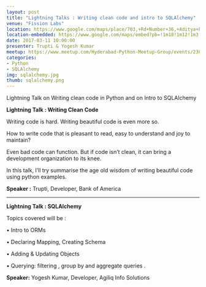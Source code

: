 ```yaml
---
layout: post
title: "Lightning Talks : Writing clean code and intro to SQLAlchemy"
venue: "Fission Labs"
location: https://www.google.com/maps/place/703,+Rd+Number+36,+Aditya+Enclave,+Venkatagiri,+Jubilee+Hills,+Hyderabad,+Telangana+500033,+India/@17.4353891,78.3999263,17z/data=!4m13!1m7!3m6!1s0x3bcb9146196f2c99:0xc8d93c62dab20c8f!2s703,+Rd+Number+36,+Aditya+Enclave,+Venkatagiri,+Jubilee+Hills,+Hyderabad,+Telangana+500033,+India!3b1!8m2!3d17.4353891!4d78.402115!3m4!1s0x3bcb9146196f2c99:0xc8d93c62dab20c8f!8m2!3d17.4353891!4d78.402115?hl=en
location-embedded: https://www.google.com/maps/embed?pb=!1m18!1m12!1m3!1d3806.507881657!2d78.399926314877!3d17.435389088049806!2m3!1f0!2f0!3f0!3m2!1i1024!2i768!4f13.1!3m3!1m2!1s0x3bcb9146196f2c99%3A0xc8d93c62dab20c8f!2s703%2C+Rd+Number+36%2C+Aditya+Enclave%2C+Venkatagiri%2C+Jubilee+Hills%2C+Hyderabad%2C+Telangana+500033%2C+India!5e0!3m2!1sen!2s!4v1488906521178
date: 2017-03-11 10:00:00
presenter: Trupti & Yogesh Kumar
meetup: https://www.meetup.com/Hyderabad-Python-Meetup-Group/events/238237853/
categories:
- Python
- SQLAlchemy
img: sqlalchemy.jpg
thumb: sqlalchemy.png
---
```



Lightning Talk on Writing clean code in Python and on Intro to SQLAlchemy
<!--more-->
<b>Lightning Talk : Writing Clean Code</b>

Writing code is hard. Writing beautiful code is even more so.

How to write code that is pleasant to read, easy to understand and joy to maintain?

Even bad code can function. But if code isn’t clean, it can bring a development organization to its knee.

In this talk, I’ll try summarise the age old wisdom of writing beautiful code using python examples.


<b>Speaker :</b>  Trupti, Developer, Bank of America

------------------------
<b>Lightning Talk : SQLAlchemy</b>

Topics covered will be :

• Intro to ORMs

• Declaring Mapping, Creating Schema

• Adding & Updating Objects

• Querying: filtering , group by and aggregate queries .

<b>Speaker:</b> Yogesh Kumar, Developer, Agiliq Info Solutions

[hampden]: https://github.com/jekyll/jekyll
